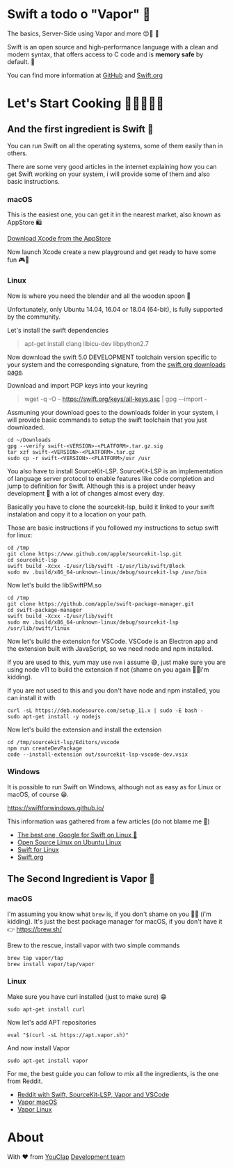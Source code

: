 
# Swift a todo o "Vapor" 🚂

The basics, Server-Side using Vapor and more 😍🎉 🚀

Swift is an open source and high-performance language with a clean and modern syntax, that offers access to C code and is **memory safe** by default. 🚨

You can find more information at [GitHub](https://github.com/apple/swift) and [Swift.org](https://swift.org/)

# Let's Start Cooking  🍰👨‍🍳👩‍🍳

## And the first ingredient is **Swift** 🥚

You can run Swift on all the operating systems, some of them easily than in others.

There are some very good articles in the internet explaining how you can get Swift working on your system, i will provide some of them and also basic instructions.

### macOS

This is the easiest one, you can get it in the nearest market, also known as AppStore 🛍

[Download Xcode from the AppStore](https://itunes.apple.com/us/app/xcode/id497799835?mt=12)

Now launch Xcode create a new playground and get ready to have some fun 🎮🎳

### Linux

Now is where you need the blender and all the wooden spoon 🤣

Unfortunately, only Ubuntu 14.04, 16.04 or 18.04 (64-bit), is fully supported by the community.

Let's install the swift dependencies

> apt-get install clang libicu-dev libpython2.7

Now download the swift 5.0 DEVELOPMENT toolchain version specific to your system and the corresponding signature, from the [swift.org downloads page](https://swift.org/download/#snapshots).

Download and import PGP keys into your keyring

> wget -q -O - https://swift.org/keys/all-keys.asc | gpg --import -

Assmuning your download goes to the downloads folder in your system, i will provide basic commands to setup the swift toolchain that you just downloaded.

```
cd ~/Downloads
gpg --verify swift-<VERSION>-<PLATFORM>.tar.gz.sig
tar xzf swift-<VERSION>-<PLATFORM>.tar.gz
sudo cp -r swift-<VERSION>-<PLATFORM>/usr /usr
```

You also have to install SourceKit-LSP. SourceKit-LSP is an implementation of language server protocol to enable features like code completion and jump to definition for Swift. Although this is a project under heavy development 🚧 with a lot of changes almost every day.

Basically you have to clone the sourcekit-lsp, build it linked to your swift instalation and copy it to a location on your path.

Those are basic instructions if you followed my instructions to setup swift for linux:

```
cd /tmp
git clone https://www.github.com/apple/sourcekit-lsp.git
cd sourcekit-lsp
swift build -Xcxx -I/usr/lib/swift -I/usr/lib/swift/Block
sudo mv .build/x86_64-unknown-linux/debug/sourcekit-lsp /usr/bin
```

Now let's build the libSwiftPM.so

```
cd /tmp
git clone https://github.com/apple/swift-package-manager.git
cd swift-package-manager
swift build -Xcxx -I/usr/lib/swift
sudo mv .build/x86_64-unknown-linux/debug/sourcekit-lsp /usr/lib/swift/linux
```

Now let's build the extension for VSCode. VSCode is an Electron app and the extension built with JavaScript, so we need node and npm installed.

If you are used to this, yum may use `nvm` i assume 😅, just make sure you are using node v11 to build the extension if not (shame on you again 🤣🙃i'm kidding).

If you are not used to this and you don't have node and npm installed, you can install it with

```
curl -sL https://deb.nodesource.com/setup_11.x | sudo -E bash -
sudo apt-get install -y nodejs
```

Now let's build the extension and install the extension

```
cd /tmp/sourcekit-lsp/Editors/vscode
npm run createDevPackage
code --install-extension out/sourcekit-lsp-vscode-dev.vsix
```

### Windows

It is possible to run Swift on Windows, although not as easy as for Linux or macOS, of course 😁.

https://swiftforwindows.github.io/

This information was gathered from a few articles (do not blame me 🤣)

- [The best one, Google for Swift on Linux 🤣](https://www.google.com/search?q=swift+on+linux&oq=swift+on+linux)
- [Open Source Linux on Ubuntu Linux](https://medium.com/@agavatar/open-source-swift-on-ubuntu-linux-cd00e697dff0)
- [Swift for Linux](https://swift-linux.refi64.com/en/latest/)
- [Swift.org](https://swift.org/getting-started/#installing-swift)

## The Second Ingredient is **Vapor** 🍞

### macOS

I'm assuming you know what `brew` is, if you don't shame on you 🤣🙃 (i'm kidding). 
It's just the best package manager for macOS, if you don't have it 👉 https://brew.sh/

Brew to the rescue, install vapor with two simple commands

```
brew tap vapor/tap
brew install vapor/tap/vapor
```

### Linux

Make sure you have curl installed (just to make sure) 😁

`sudo apt-get install curl`

Now let's add APT repositories

`eval "$(curl -sL https://apt.vapor.sh)"`

And now install Vapor

`sudo apt-get install vapor`

For me, the best guide you can follow to mix all the ingredients, is the one from Reddit.

- [Reddit with Swift, SourceKit-LSP, Vapor and VSCode](https://www.reddit.com/r/swift/comments/a1wv4h/linux_development_vscode_swift_autocompletion/)
- [Vapor macOS](https://docs.vapor.codes/3.0/install/macos/)
- [Vapor Linux](https://docs.vapor.codes/3.0/install/ubuntu/)


# About

With ❤️ from [YouClap](https://youclap.tech) [Development team](mailto://development@youclap.tech)